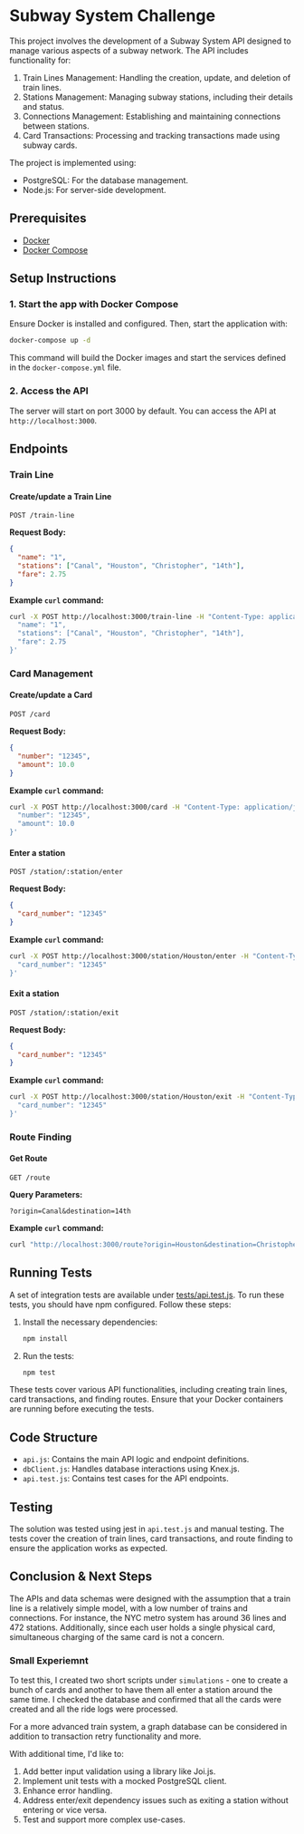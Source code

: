 
# Subway System Challenge

This project involves the development of a Subway System API designed to manage various aspects of a subway network. The API includes functionality for:

1. Train Lines Management: Handling the creation, update, and deletion of train lines.
2. Stations Management: Managing subway stations, including their details and status.
3. Connections Management: Establishing and maintaining connections between stations.
4. Card Transactions: Processing and tracking transactions made using subway cards.

The project is implemented using:
* PostgreSQL: For the database management.
* Node.js: For server-side development.

## Prerequisites
- [Docker](https://www.docker.com/)
- [Docker Compose](https://docs.docker.com/compose/)

## Setup Instructions

### 1. Start the app with Docker Compose

Ensure Docker is installed and configured. Then, start the application with:

```sh
docker-compose up -d
```

This command will build the Docker images and start the services defined in the `docker-compose.yml` file.

### 2. Access the API
The server will start on port 3000 by default. You can access the API at `http://localhost:3000`.

## Endpoints

### Train Line 

#### Create/update a Train Line

```http
POST /train-line
```

**Request Body:**

```json
{
  "name": "1",
  "stations": ["Canal", "Houston", "Christopher", "14th"],
  "fare": 2.75
}
```

**Example `curl` command:**

```sh
curl -X POST http://localhost:3000/train-line -H "Content-Type: application/json" -d '{
  "name": "1",
  "stations": ["Canal", "Houston", "Christopher", "14th"],
  "fare": 2.75
}'
```

### Card Management 

#### Create/update a Card

```http
POST /card
```

**Request Body:**

```json
{
  "number": "12345",
  "amount": 10.0
}
```

**Example `curl` command:**

```sh
curl -X POST http://localhost:3000/card -H "Content-Type: application/json" -d '{
  "number": "12345",
  "amount": 10.0
}'
```

#### Enter a station

```http
POST /station/:station/enter
```

**Request Body:**

```json
{
  "card_number": "12345"
}
```

**Example `curl` command:**

```sh
curl -X POST http://localhost:3000/station/Houston/enter -H "Content-Type: application/json" -d '{
  "card_number": "12345"
}'
```

#### Exit a station

```http
POST /station/:station/exit
```

**Request Body:**

```json
{
  "card_number": "12345"
}
```

**Example `curl` command:**

```sh
curl -X POST http://localhost:3000/station/Houston/exit -H "Content-Type: application/json" -d '{
  "card_number": "12345"
}'
```

### Route Finding

#### Get Route

```http
GET /route
```

**Query Parameters:**

```http
?origin=Canal&destination=14th
```

**Example `curl` command:**

```sh
curl "http://localhost:3000/route?origin=Houston&destination=Christopher"
```

## Running Tests

A set of integration tests are available under [tests/api.test.js](./tests/api.test.js). To run these tests, you should have npm configured. Follow these steps:

1. Install the necessary dependencies:

    ```sh
    npm install
    ```

2. Run the tests:

    ```sh
    npm test
    ```

These tests cover various API functionalities, including creating train lines, card transactions, and finding routes. Ensure that your Docker containers are running before executing the tests.

## Code Structure

- `api.js`: Contains the main API logic and endpoint definitions.
- `dbClient.js`: Handles database interactions using Knex.js.
- `api.test.js`: Contains test cases for the API endpoints.


## Testing

The solution was tested using jest in `api.test.js` and manual testing. The tests cover the creation of train lines, card transactions, and route finding to ensure the application works as expected.

## Conclusion & Next Steps
The APIs and data schemas were designed with the assumption that a train line is a relatively simple model, with a low number of trains and connections. For instance, the NYC metro system has around 36 lines and 472 stations. Additionally, since each user holds a single physical card, simultaneous charging of the same card is not a concern.

### Small Experiemnt
To test this, I created two short scripts under `simulations` - one to create a bunch of cards and another to have them all enter a station around the same time. I checked the database and confirmed that all the cards were created and all the ride logs were processed.


For a more advanced train system, a graph database can be considered in addition to transaction retry functionality and more.

With additional time, I'd like to:

1. Add better input validation using a library like Joi.js.
2. Implement unit tests with a mocked PostgreSQL client.
3. Enhance error handling.
4. Address enter/exit dependency issues such as exiting a station without entering or vice versa.
5. Test and support more complex use-cases.
